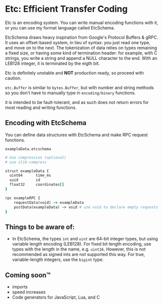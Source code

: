 # Etc: Efficient Transfer Coding

Etc is an encoding system. You can write manual encoding functions with it, or you can use my format language called EtcSchema.

EtcSchema draws heavy inspiration from Google's Protocol Buffers & gRPC. It uses an offset-based system, in lieu of syntax: you just read one type, and move on to the next. The tokenization of data relies on types remaining a fixed size, or having some kind of termination header: for example, with C strings, you write a string and append a NULL character to the end. With an LEB128 integer, it is terminated by the eigth bit.

Etc is definitely unstable and **NOT** production ready, so proceed with caution.

`etc.Buffer` is similar to `bytes.Buffer`, but with number and string methods so you don't have to manually type in `encoding/binary` functions.

it is intended to be fault-tolerant, and as such does not return errors for most reading and writing functions.

## Encoding with EtcSchema

You can define data structures with EtcSchema and make RPC request functions.

`exampleData.etcschema`
```ruby
# Use compression (optional)
# use zlib-compress

struct exampleData {
  uint64      time_ms
  uuid        id
  float32     coordinates[]
}

rpc exampleRPC {
	requestData(void) -> exampleData
	postData(exampleData) -> void # use void to declare empty requests and responses
}
```

## Things to be aware of:

- In EtcSchema, the types `int` and `uint` are 64-bit integer types, but using variable length encoding (LEB128). For fixed bit length encoding, use types with the length in the name, e.g. `uint16`. However, this is not recommended as signed ints are not supported this way. For true, variable-length integers, use the `bigint` type.

## Coming soon™

- imports
- speed increases
- Code generators for JavaScript, Lua, and C
